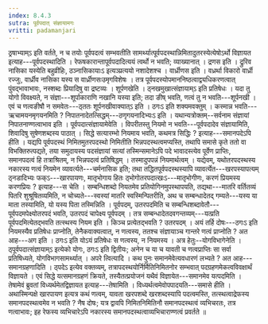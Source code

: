 ```yaml
---
index: 8.4.3
sutra: पूर्वपदात्‌ संज्ञायामगः
vritti: padamanjari
---
```


 ठ्रषाभ्याम्ऽ इति वर्तते, न च तयोः पूर्वपदत्वं सम्भवतीति सामर्थ्यात्पूर्वपदस्थान्निमितादुतरस्येत्येषोऽर्थो विज्ञायत इत्याह---पूर्वपदस्थादिति । रेफषकारान्तापूर्वपदादित्ययं त्वर्थो न भवति; व्याख्यानात् । द्रणस इति । द्रुरिव नासिका यस्येति बहुव्रीहिः, ठञ्नासिकायाःऽ इत्यञ्प्रत्ययो नशादेशश्च । वार्ध्रीणस इति । वध्रर्था विकारो वार्ध्री रज्जुः, वार्ध्रीव नासिका यस्य स वार्ध्रीणसःउमृगविशेषः । तत्र पूर्वपदस्योपमाननिष्ठत्वाद्व्यधिकरणत्वात् पुंवद्भावाभावः, नस्शब्दः प्रियादिषु वा द्रष्टव्यः । शूर्पणखेति । ठ्नखमुखात्संज्ञायाम्ऽ इति प्रतिषेधः । यदा तु योगो विवक्ष्यते, न संज्ञा---शूर्पाकाराणि नखानि यस्या इति; तदा ङीष् भवति, णत्वं तु न भवति---शूर्पनखी । एवं च णत्वङीषौ न समवेतः---ठ्ततः शूर्पनखीवाक्यात्ऽ इति । ठगःऽ इति शक्यमवक्तुम् । कस्मान्न भवति---ऋचामयनमृगयनमिति ? निपातनादेतत्सिद्धम्---ठणृगयनादिभ्यःऽ इति । यथान्यत्रोक्तम्--सर्वनाम संज्ञायां निपातनाण्णत्वाभाव इति । पूर्वपदात्संज्ञायामेवेति । विपरीतस्तु नियमो न भवति---पूर्वपदादेव संज्ञायामिति, शिवादिषु सुषेणशब्दस्य पाठात् । सिद्धे सत्यारम्भो नियमाय भवति, कथमत्र सिद्धिः ? इत्याह---समानपदेऽपि हीति । यद्यपि पूर्वपदस्थं निमितमुतरपदस्थो निमितीति भिन्नपदस्थत्वमप्यस्ति, तथापि समासे कृते ततो वा विभक्तिरुत्पद्यते, तया समुदायस्य पदसंज्ञायां सत्यां तस्मिन्समानेऽपि पदे भावादस्त्येव पूर्वेण प्राप्तिः, समानपदत्वं हि तत्राश्रितम्, न भिन्नपदत्वं प्रतिषिद्धम् । तस्मादुपपन्नं नियमार्थत्वम् । यद्येवम्, यथोतरपदस्थस्य नकारस्य णत्वं नियमेन व्यावर्त्यते---चर्मनासिक इति; तथा तद्धितपूर्वपदस्थस्यापि व्यावर्त्येत---खरपस्यापत्यम् ठ्नडादिभ्यः फक्ऽ---खारपायणः, मातृभोगाय हितः ठ्भोगोतरपदात्खःऽ---मातृभोगीणः, करणं प्रियमस्य करणप्रियः ? इत्याह---स चेति । सम्बन्धिशब्दो नियतमेव प्रतियोगिनमुपस्थापयति, तद्यथा---मातरि वर्तितव्यं पितरि शुश्रूषितव्यमिति, न चोच्यते---स्वस्यां मातरि स्वस्मिन्पितरीति, अथ च सम्बन्धादेतद् गम्यते---यस्य या माता तस्यामिति, यो यस्य पिता तस्मिन्निति । पूर्वपदम्, उतरपदमिति च सम्बन्धिशब्दावेतौ---पूर्वपदमपेक्ष्योतरपदं भवति, उतरपदं चापेक्ष्य पूर्वपदम् । तत्र सम्बन्धादेतदवगन्तव्यम्---यत्प्रति पूर्वपदमित्येतद्भवति तत्स्थस्य नियम इति । किञ्च प्रत्येतद्भवति ? उतरपदम् । अयं तर्हि दोषः---ठगःऽ इति नियमस्यैव प्रतिषेधः प्राप्नोति, तेनैकवाक्यत्वात्, न णत्वस्य, ततश्च संज्ञायाञ्च गान्तरे णत्वं प्राप्नोति ? अत आह---अग इति । ठगःऽ इति योऽयं प्रतिषेधः स णत्वस्य, न नियमस्य । अत्र हेतुः--योगविभागेनेति । ठ्पूर्वपदात्संज्ञायाम्ऽ इत्येको योगः, ठगःऽ इति द्वितीयः; अनेन च या च यावती च णत्वप्राप्तिः सा सर्वा प्रतिषिध्यते, योगविभागसामर्थ्यात् । अपरे त्वित्यादि । कथ पुनः समानमेवेत्यवधारणं लभ्यते ? अत आह---समानग्रहणादिति । ठ्पदेऽ इत्येव वक्तव्यम्, तत्रापदस्थयोर्निर्मितिनिमितनोर सम्भवात् पदग्रहणमेकत्वविवक्षार्थं विज्ञायते । एवं सिद्धे यत्समानग्रहणं क्रियते, तस्यैतत्प्रयोजनं यथैवं विज्ञायेत---समानमेव यत्पदमिति । तेषामेवं ब्रुवतां विध्यर्थमेतद्विज्ञायत इत्याह---तेषामिति । विध्यर्थत्वमेवोपपादयति---समासे हीति । अथास्मिन्पक्षे खारपायण इत्यत्र कथं णत्वम्, यावता खरपशब्दे खरशब्दस्यापि पदत्वमस्ति, तत्स्थत्वाद्रेफस्य समानपदस्थत्वमेव न भवति ? नैष दोषः; यत्र द्वावपि निमितनिमितिनौ समानपदस्थत्वं व्यभिचरतः, तत्र णत्वाभावः; इह रेफस्य व्यभिचारेऽपि नकारस्य समानपदस्थत्वाव्यभिचाराण्णत्वं प्रवर्तते ॥